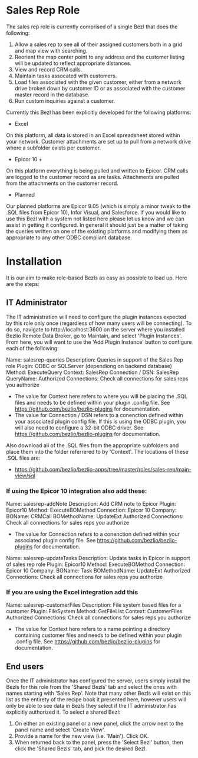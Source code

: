 # Sales Rep Role

The sales rep role is currently comprised of a single Bezl that does the following:

1. Allow a sales rep to see all of their assigned customers both in a grid and map view with searching.
2. Reorient the map center point to any address and the customer listing will be updated to reflect appropriate distances.
3. View and record CRM calls.
4. Maintain tasks assocated with customers.
5. Load files associated with the given customer, either from a network drive broken down by customer ID or as associated with the customer master record in the database.
6. Run custom inquiries against a customer.

Currently this Bezl has been explicitly developed for the following platforms:

* Excel

On this platform, all data is stored in an Excel spreadsheet stored within your network.  Customer attachments are set up to pull from a network drive where a subfolder exists per customer.

* Epicor 10 +

On this platform everything is being pulled and written to Epicor.  CRM calls are logged to the customer record as are tasks.  Attachments are pulled from the attachments on the customer record.

* Planned

Our planned platforms are Epicor 9.05 (which is simply a minor tweak to the .SQL files from Epicor 10), Infor Visual, and Salesforce.  If you would like to use this Bezl with a system not listed here please let us know and we can assist in getting it configured.  In general it should just be a matter of taking the queries written on one of the existing platforms and modifying them as appropriate to any other ODBC compliant database.

# Installation

It is our aim to make role-based Bezls as easy as possible to load up.  Here are the steps:

## IT Administrator

The IT administration will need to configure the plugin instances expected by this role only once (regardless of how many users will be connecting).  To do so, navigate to http://localhost:3600 on the server where you installed Bezlio Remote Data Broker, go to Maintain, and select 'Plugin Instances'.  From here, you will want to use the 'Add Plugin Instance' button to configure each of the following:

Name: salesrep-queries
Description: Queries in support of the Sales Rep role
Plugin: ODBC or SQLServer (dependiong on backend database)
Method: ExecuteQuery
Context: SalesRep
Connection / DSN: SalesRep
QueryName: <leave blank>
Authorized Connections: Check all connections for sales reps you authorize

* The value for Context here refers to where you will be placing the .SQL files and needs to be defined within your plugin .config file.  See https://github.com/bezlio/bezlio-plugins for documentation.
* The value for Connection / DSN refers to a conenction defined within your associated plugin config file.  If this is using the ODBC plugin, you will also need to configure a 32-bit ODBC driver.    See https://github.com/bezlio/bezlio-plugins for documentation.

Also download all of the .SQL files from the appropriate subfolders and place them into the folder referrered to by 'Context'.  The locations of these .SQL files are:
* https://github.com/bezlio/bezlio-apps/tree/master/roles/sales-rep/main-view/sql

### If using the Epicor 10 integration also add these:
Name: salesrep-addNote
Description: Add CRM note to Epicor
Plugin: Epicor10
Method: ExecuteBOMethod
Connection: Epicor 10
Company: <Your Epicor Company ID>
BOName: CRMCall
BOMethodName: UpdateExt
Authorized Connections: Check all connections for sales reps you authorize

* The value for Connection refers to a conenction defined within your associated plugin config file.  See https://github.com/bezlio/bezlio-plugins for documentation.

Name: salesrep-updateTasks
Description: Update tasks in Epicor in support of sales rep role
Plugin: Epicor10
Method: ExecuteBOMethod
Connection: Epicor 10
Company: <Your Epicor Company ID>
BOName: Task
BOMethodName: UpdateExt
Authorized Connections: Check all connections for sales reps you authorize

### If you are using the Excel integration add this
Name: salesrep-customerFiles
Description: File system based files for a customer
Plugin: FileSystem
Method: GetFileList
Context: CustomerFiles
Authorized Connections: Check all connections for sales reps you authorize

* The value for Context here refers to a name pointing a directory containing customer files and needs to be defined within your plugin .config file.  See https://github.com/bezlio/bezlio-plugins for documentation.

## End users
Once the IT administrator has configured the server, users simply install the Bezls for this role from the 'Shared Bezls' tab and select the ones with names starting with 'Sales Rep'.  Note that many other Bezls will exist on this list as the entirety of the recipe book it presented here, however users will only be able to see data in Bezls they select if the IT administrator has explicitly authorized it.  To select a shared Bezl:

1. On either an existing panel or a new panel, click the arrow next to the panel name and select 'Create View'.
2. Provide a name for the new view (i.e. 'Main').  Click OK.
3. When returned back to the panel, press the 'Select Bezl' button, then click the 'Shared Bezls' tab, and pick the desired Bezl.
